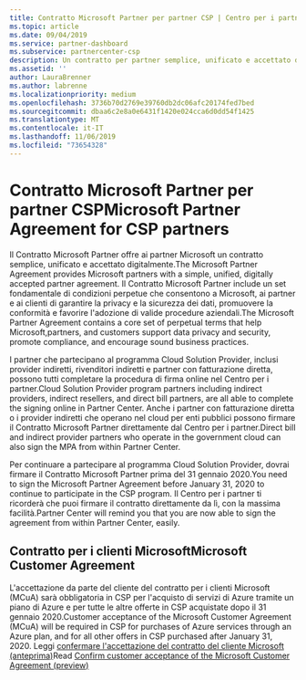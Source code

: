 ```yaml
---
title: Contratto Microsoft Partner per partner CSP | Centro per i partner
ms.topic: article
ms.date: 09/04/2019
ms.service: partner-dashboard
ms.subservice: partnercenter-csp
description: Un contratto per partner semplice, unificato e accettato digitalmente.
ms.assetid: ''
author: LauraBrenner
ms.author: labrenne
ms.localizationpriority: medium
ms.openlocfilehash: 3736b70d2769e39760db2dc06afc20174fed7bed
ms.sourcegitcommit: dbaa6c2e8a0e6431f1420e024cca6d0dd54f1425
ms.translationtype: MT
ms.contentlocale: it-IT
ms.lasthandoff: 11/06/2019
ms.locfileid: "73654328"
---
```

# <a name="microsoft-partner-agreement-for-csp-partners"></a><span data-ttu-id="80a75-103">Contratto Microsoft Partner per partner CSP</span><span class="sxs-lookup"><span data-stu-id="80a75-103">Microsoft Partner Agreement for CSP partners</span></span> 

<span data-ttu-id="80a75-104">Il Contratto Microsoft Partner offre ai partner Microsoft un contratto semplice, unificato e accettato digitalmente.</span><span class="sxs-lookup"><span data-stu-id="80a75-104">The Microsoft Partner Agreement provides Microsoft partners with a simple, unified, digitally accepted partner agreement.</span></span> <span data-ttu-id="80a75-105">Il Contratto Microsoft Partner include un set fondamentale di condizioni perpetue che consentono a Microsoft, ai partner e ai clienti di garantire la privacy e la sicurezza dei dati, promuovere la conformità e favorire l'adozione di valide procedure aziendali.</span><span class="sxs-lookup"><span data-stu-id="80a75-105">The Microsoft Partner Agreement contains a core set of perpetual terms that help Microsoft,partners, and customers support data privacy and security, promote compliance, and encourage sound business practices.</span></span>   

<span data-ttu-id="80a75-106">I partner che partecipano al programma Cloud Solution Provider, inclusi provider indiretti, rivenditori indiretti e partner con fatturazione diretta, possono tutti completare la procedura di firma online nel Centro per i partner.</span><span class="sxs-lookup"><span data-stu-id="80a75-106">Cloud Solution Provider program partners including indirect providers, indirect resellers, and direct bill partners, are all able to complete the signing online in Partner Center.</span></span> <span data-ttu-id="80a75-107">Anche i partner con fatturazione diretta o i provider indiretti che operano nel cloud per enti pubblici possono firmare il Contratto Microsoft Partner direttamente dal Centro per i partner.</span><span class="sxs-lookup"><span data-stu-id="80a75-107">Direct bill and indirect provider partners who operate in the government cloud can also sign the MPA from within Partner Center.</span></span>

<span data-ttu-id="80a75-108">Per continuare a partecipare al programma Cloud Solution Provider, dovrai firmare il Contratto Microsoft Partner prima del 31 gennaio 2020.</span><span class="sxs-lookup"><span data-stu-id="80a75-108">You need to sign the Microsoft Partner Agreement before January 31, 2020 to continue to participate in the CSP program.</span></span> <span data-ttu-id="80a75-109">Il Centro per i partner ti ricorderà che puoi firmare il contratto direttamente da lì, con la massima facilità.</span><span class="sxs-lookup"><span data-stu-id="80a75-109">Partner Center will remind you that you are now able to sign the agreement from within Partner Center, easily.</span></span> 

## <a name="microsoft-customer-agreement"></a><span data-ttu-id="80a75-110">Contratto per i clienti Microsoft</span><span class="sxs-lookup"><span data-stu-id="80a75-110">Microsoft Customer Agreement</span></span>

<span data-ttu-id="80a75-111">L'accettazione da parte del cliente del contratto per i clienti Microsoft (MCuA) sarà obbligatoria in CSP per l'acquisto di servizi di Azure tramite un piano di Azure e per tutte le altre offerte in CSP acquistate dopo il 31 gennaio 2020.</span><span class="sxs-lookup"><span data-stu-id="80a75-111">Customer acceptance of the Microsoft Customer Agreement (MCuA) will be required in CSP for purchases of Azure services through an Azure plan, and for all other offers in CSP purchased after January 31, 2020.</span></span> <span data-ttu-id="80a75-112">Leggi [confermare l'accettazione del contratto del cliente Microsoft (anteprima)](confirm-customer-agreement.md)</span><span class="sxs-lookup"><span data-stu-id="80a75-112">Read [Confirm customer acceptance of the Microsoft Customer Agreement (preview)](confirm-customer-agreement.md)</span></span>
 











